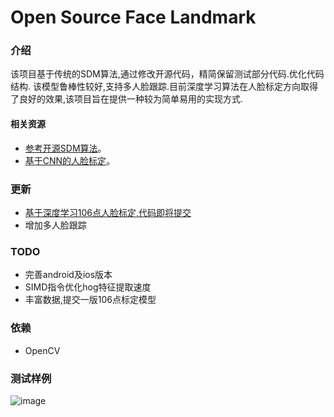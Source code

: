 # Open Source Face Landmark

### 介绍
该项目基于传统的SDM算法,通过修改开源代码，精简保留测试部分代码.优化代码结构. 该模型鲁棒性较好,支持多人脸跟踪.目前深度学习算法在人脸标定方向取得了良好的效果,该项目旨在提供一种较为简单易用的实现方式.


#### 相关资源 

+ [参考开源SDM算法](https://github.com/chengzhengxin/sdm)。
+ [基于CNN的人脸标定](https://github.com/lsy17096535/face-landmark)。


### 更新

+ [基于深度学习106点人脸标定,代码即将提交](https://github.com/zeusees/HyperLandmark/blob/master/resource/106points.mp4)
+ 增加多人脸跟踪


### TODO

+ 完善android及ios版本
+ SIMD指令优化hog特征提取速度
+ 丰富数据,提交一版106点标定模型


###  依赖

+ OpenCV

### 测试样例

![image](./images/res1.jpg)

